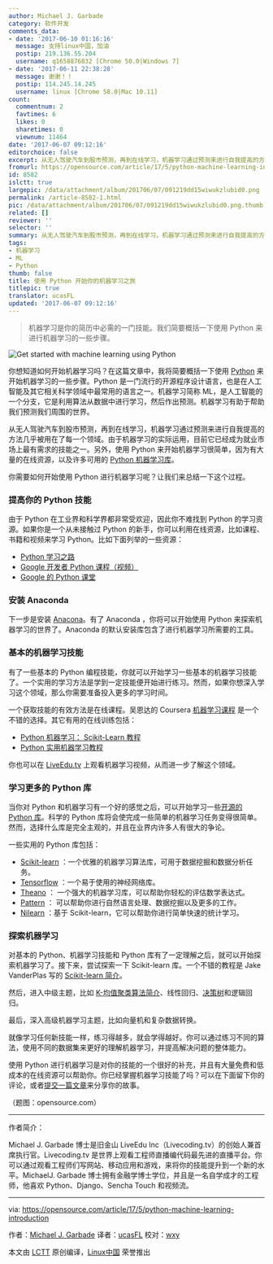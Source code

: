 ```yaml
---
author: Michael J. Garbade
category: 软件开发
comments_data:
- date: '2017-06-10 01:16:16'
  message: 支持linux中国，加油
  postip: 219.136.55.204
  username: q1658876832 [Chrome 50.0|Windows 7]
- date: '2017-06-11 22:38:28'
  message: 谢谢！！
  postip: 114.245.14.245
  username: linux [Chrome 58.0|Mac 10.11]
count:
  commentnum: 2
  favtimes: 6
  likes: 0
  sharetimes: 0
  viewnum: 11464
date: '2017-06-07 09:12:16'
editorchoice: false
excerpt: 从无人驾驶汽车到股市预测，再到在线学习，机器学习通过预测来进行自我提高的方法几乎被用在了每一个领域。由于机器学习的实际运用，目前它已经成为就业市场上最有需求的技能之一。
fromurl: https://opensource.com/article/17/5/python-machine-learning-introduction
id: 8582
islctt: true
largepic: /data/attachment/album/201706/07/091219dd15wiwukzlubid0.png
permalink: /article-8582-1.html
pic: /data/attachment/album/201706/07/091219dd15wiwukzlubid0.png.thumb.jpg
related: []
reviewer: ''
selector: ''
summary: 从无人驾驶汽车到股市预测，再到在线学习，机器学习通过预测来进行自我提高的方法几乎被用在了每一个领域。由于机器学习的实际运用，目前它已经成为就业市场上最有需求的技能之一。
tags:
- 机器学习
- ML
- Python
thumb: false
title: 使用 Python 开始你的机器学习之旅
titlepic: true
translator: ucasFL
updated: '2017-06-07 09:12:16'
---
```



> 
> 机器学习是你的简历中必需的一门技能。我们简要概括一下使用 Python 来进行机器学习的一些步骤。
> 
> 
> 


![Get started with machine learning using Python](/data/attachment/album/201706/07/091219dd15wiwukzlubid0.png "Get started with machine learning using Python")


你想知道如何开始机器学习吗？在这篇文章中，我将简要概括一下使用 [Python](https://opensource.com/article/17/2/3-top-machine-learning-libraries-python) 来开始机器学习的一些步骤。Python 是一门流行的开源程序设计语言，也是在人工智能及其它相关科学领域中最常用的语言之一。机器学习简称 ML，是人工智能的一个分支，它是利用算法从数据中进行学习，然后作出预测。机器学习有助于帮助我们预测我们周围的世界。


从无人驾驶汽车到股市预测，再到在线学习，机器学习通过预测来进行自我提高的方法几乎被用在了每一个领域。由于机器学习的实际运用，目前它已经成为就业市场上最有需求的技能之一。另外，使用 Python 来开始机器学习很简单，因为有大量的在线资源，以及许多可用的 [Python 机器学习库](https://opensource.com/article/17/2/3-top-machine-learning-libraries-python)。


你需要如何开始使用 Python 进行机器学习呢？让我们来总结一下这个过程。


### 提高你的 Python 技能


由于 Python 在工业界和科学界都非常受欢迎，因此你不难找到 Python 的学习资源。如果你是一个从未接触过 Python 的新手，你可以利用在线资源，比如课程、书籍和视频来学习 Python。比如下面列举的一些资源：


* [Python 学习之路](https://learnpythonthehardway.org/book/)
* [Google 开发者 Python 课程（视频）](https://www.youtube.com/playlist?list=PLfZeRfzhgQzTMgwFVezQbnpc1ck0I6CQl)
* [Google 的 Python 课堂](https://developers.google.com/edu/python/)


### 安装 Anaconda


下一步是安装 [Anacona](https://opensource.com/tags/javascript?src=programming_resource_menu)。有了 Anaconda ，你将可以开始使用 Python 来探索机器学习的世界了。Anaconda 的默认安装库包含了进行机器学习所需要的工具。


### 基本的机器学习技能


有了一些基本的 Python 编程技能，你就可以开始学习一些基本的机器学习技能了。一个实用的学习方法是学到一定技能便开始进行练习。然而，如果你想深入学习这个领域，那么你需要准备投入更多的学习时间。


一个获取技能的有效方法是在线课程。吴恩达的 Coursera [机器学习课程](https://www.coursera.org/learn/machine-learning) 是一个不错的选择。其它有用的在线训练包括：


* [Python 机器学习： Scikit-Learn 教程](https://www.datacamp.com/community/tutorials/machine-learning-python#gs.HfAvLRs)
* [Python 实用机器学习教程](https://pythonprogramming.net/machine-learning-tutorial-python-introduction/)


你也可以在 [LiveEdu.tv](https://www.liveedu.tv/) 上观看机器学习视频，从而进一步了解这个领域。


### 学习更多的 Python 库


当你对 Python 和机器学习有一个好的感觉之后，可以开始学习一些[开源的 Python 库](https://opensource.com/article/17/5/4-practical-python-libraries)。科学的 Python 库将会使完成一些简单的机器学习任务变得很简单。然而，选择什么库是完全主观的，并且在业界内许多人有很大的争论。


一些实用的 Python 库包括：


* [Scikit-learn](http://scikit-learn.org/stable/) ：一个优雅的机器学习算法库，可用于数据挖掘和数据分析任务。
* [Tensorflow](https://opensource.com/article/17/2/machine-learning-projects-tensorflow-raspberry-pi) ：一个易于使用的神经网络库。
* [Theano](http://deeplearning.net/software/theano/) ： 一个强大的机器学习库，可以帮助你轻松的评估数学表达式。
* [Pattern](https://github.com/clips/pattern) ： 可以帮助你进行自然语言处理、数据挖掘以及更多的工作。
* [Nilearn](https://github.com/nilearn/nilearn) ：基于 Scikit-learn，它可以帮助你进行简单快速的统计学习。


### 探索机器学习


对基本的 Python、机器学习技能和 Python 库有了一定理解之后，就可以开始探索机器学习了。接下来，尝试探索一下 Scikit-learn 库。一个不错的教程是 Jake VanderPlas 写的 [Scikit-learn 简介](http://nbviewer.jupyter.org/github/donnemartin/data-science-ipython-notebooks/blob/master/scikit-learn/scikit-learn-intro.ipynb)。


然后，进入中级主题，比如 [K-均值聚类算法简介](https://www.datascience.com/blog/introduction-to-k-means-clustering-algorithm-learn-data-science-tutorials)、线性回归、[决策树](http://machinelearningmastery.com/implement-decision-tree-algorithm-scratch-python/)和逻辑回归。


最后，深入高级机器学习主题，比如向量机和复杂数据转换。


就像学习任何新技能一样，练习得越多，就会学得越好。你可以通过练习不同的算法，使用不同的数据集来更好的理解机器学习，并提高解决问题的整体能力。


使用 Python 进行机器学习是对你的技能的一个很好的补充，并且有大量免费和低成本的在线资源可以帮助你。你已经掌握机器学习技能了吗？可以在下面留下你的评论，或者[提交一篇文章](https://opensource.com/story)来分享你的故事。


（题图：opensource.com）




---


作者简介：


Michael J. Garbade 博士是旧金山 LiveEdu Inc（Livecoding.tv）的创始人兼首席执行官。Livecoding.tv 是世界上观看工程师直播编代码最先进的直播平台。你可以通过观看工程师们写网站、移动应用和游戏，来将你的技能提升到一个新的水平。MichaelJ. Garbade 博士拥有金融学博士学位，并且是一名自学成才的工程师，他喜欢 Python、Django、Sencha Touch 和视频流。




---


via: <https://opensource.com/article/17/5/python-machine-learning-introduction>


作者：[Michael J. Garbade](https://opensource.com/users/drmjg) 译者：[ucasFL](https://github.com/ucasFL) 校对：[wxy](https://github.com/wxy)


本文由 [LCTT](https://github.com/LCTT/TranslateProject) 原创编译，[Linux中国](https://linux.cn/) 荣誉推出